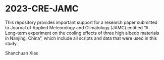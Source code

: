 # 2023-CRE-JAMC
This repository provides important support for a research paper submitted to Journal of Applied Meteorology and Climatology (JAMC) entitled “A Long-term experiment on the cooling effects of three high albedo materials in Nanjing, China”, which include all scripts and data that were used in this study.

Shanchuan Xiao

